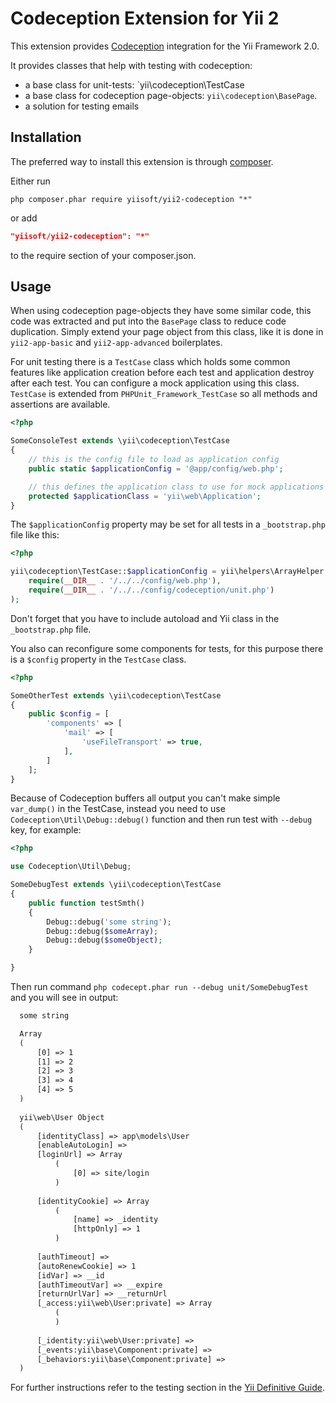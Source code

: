 Codeception Extension for Yii 2
===============================

This extension provides [Codeception](http://codeception.com/) integration for the Yii Framework 2.0.

It provides classes that help with testing with codeception:

- a base class for unit-tests: `yii\codeception\TestCase
- a base class for codeception page-objects: `yii\codeception\BasePage`.
- a solution for testing emails


Installation
------------

The preferred way to install this extension is through [composer](http://getcomposer.org/download/).

Either run

```
php composer.phar require yiisoft/yii2-codeception "*"
```

or add

```json
"yiisoft/yii2-codeception": "*"
```

to the require section of your composer.json.


Usage
-----

When using codeception page-objects they have some similar code, this code was extracted and put into the `BasePage`
class to reduce code duplication. Simply extend your page object from this class, like it is done in `yii2-app-basic` and
`yii2-app-advanced` boilerplates.

For unit testing there is a `TestCase` class which holds some common features like application creation before each test
and application destroy after each test. You can configure a mock application using this class.
`TestCase` is extended from `PHPUnit_Framework_TestCase` so all methods and assertions are available.

```php
<?php

SomeConsoleTest extends \yii\codeception\TestCase
{
	// this is the config file to load as application config
	public static $applicationConfig = '@app/config/web.php';

	// this defines the application class to use for mock applications
	protected $applicationClass = 'yii\web\Application';
}
```

The `$applicationConfig` property may be set for all tests in a `_bootstrap.php` file like this:

```php
<?php

yii\codeception\TestCase::$applicationConfig = yii\helpers\ArrayHelper::merge(
	require(__DIR__ . '/../../config/web.php'),
	require(__DIR__ . '/../../config/codeception/unit.php')
);
```

Don't forget that you have to include autoload and Yii class in the `_bootstrap.php` file.

You also can reconfigure some components for tests, for this purpose there is a `$config` property in the `TestCase` class.

```php
<?php

SomeOtherTest extends \yii\codeception\TestCase
{
	public $config = [
		'components' => [
			'mail' => [
				'useFileTransport' => true,
			],
		]
	];
}
```

Because of Codeception buffers all output you can't make simple `var_dump()` in the TestCase, instead you need to use
`Codeception\Util\Debug::debug()` function and then run test with `--debug` key, for example:

```php
<?php

use Codeception\Util\Debug;

SomeDebugTest extends \yii\codeception\TestCase
{
	public function testSmth()
	{
		Debug::debug('some string');
		Debug::debug($someArray);
		Debug::debug($someObject);
	}

}
```

Then run command `php codecept.phar run --debug unit/SomeDebugTest` and you will see in output:

```html
  some string

  Array
  (
      [0] => 1
      [1] => 2
      [2] => 3
      [3] => 4
      [4] => 5
  )
  
  yii\web\User Object
  (
      [identityClass] => app\models\User
      [enableAutoLogin] => 
      [loginUrl] => Array
          (
              [0] => site/login
          )
  
      [identityCookie] => Array
          (
              [name] => _identity
              [httpOnly] => 1
          )
  
      [authTimeout] => 
      [autoRenewCookie] => 1
      [idVar] => __id
      [authTimeoutVar] => __expire
      [returnUrlVar] => __returnUrl
      [_access:yii\web\User:private] => Array
          (
          )
  
      [_identity:yii\web\User:private] => 
      [_events:yii\base\Component:private] => 
      [_behaviors:yii\base\Component:private] => 
  )

```

For further instructions refer to the testing section in the [Yii Definitive Guide](https://github.com/yiisoft/yii2/blob/master/docs/guide/testing.md).
